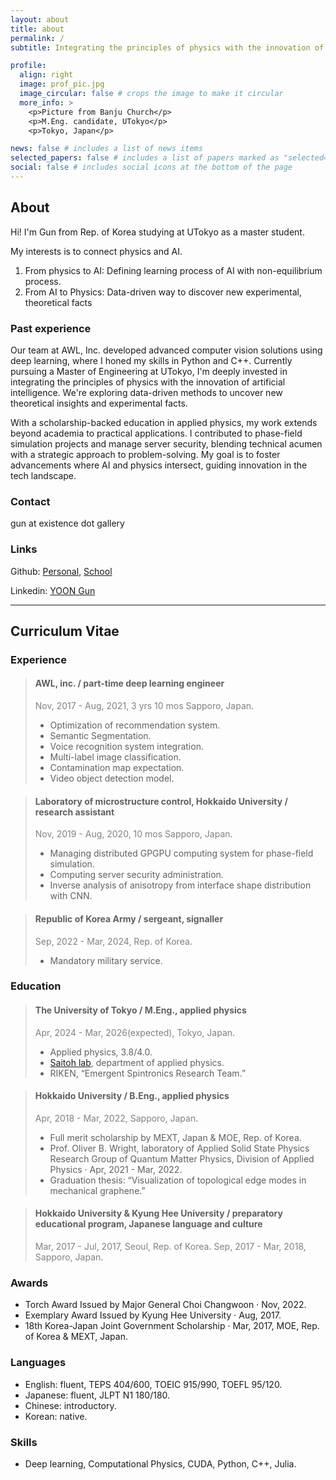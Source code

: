 ```yaml
---
layout: about
title: about
permalink: /
subtitle: Integrating the principles of physics with the innovation of artificial intelligence.

profile:
  align: right
  image: prof_pic.jpg
  image_circular: false # crops the image to make it circular
  more_info: >
    <p>Picture from Banju Church</p>
    <p>M.Eng. candidate, UTokyo</p>
    <p>Tokyo, Japan</p>

news: false # includes a list of news items
selected_papers: false # includes a list of papers marked as "selected={true}"
social: false # includes social icons at the bottom of the page
---
```


## About

Hi! I'm Gun from Rep. of Korea studying at UTokyo as a master student.

My interests is to connect physics and AI.

1. From physics to AI: Defining learning process of AI with non-equilibrium process.
2. From AI to Physics: Data-driven way to discover new experimental, theoretical facts

### Past experience

Our team at AWL, Inc. developed advanced computer vision solutions using deep learning, where I honed my skills in Python and C++. Currently pursuing a Master of Engineering at UTokyo, I'm deeply invested in integrating the principles of physics with the innovation of artificial intelligence. We're exploring data-driven methods to uncover new theoretical insights and experimental facts.

With a scholarship-backed education in applied physics, my work extends beyond academia to practical applications. I contributed to phase-field simulation projects and manage server security, blending technical acumen with a strategic approach to problem-solving. My goal is to foster advancements where AI and physics intersect, guiding innovation in the tech landscape.

### Contact

gun at existence dot gallery

### Links

Github: [Personal](https://github.com/yoongun), [School](https://github.com/yoongunut)

Linkedin: [YOON Gun](https://www.linkedin.com/in/gun-yoon/)

---

## Curriculum Vitae

### Experience

> #### AWL, inc. / part-time deep learning engineer
>
> <span style="color:grey">Nov, 2017 - Aug, 2021, 3 yrs 10 mos Sapporo, Japan</span>.
>
> - Optimization of recommendation system.
> - Semantic Segmentation.
> - Voice recognition system integration.
> - Multi-label image classification.
> - Contamination map expectation.
> - Video object detection model.

> #### Laboratory of microstructure control, Hokkaido University / research assistant
>
> <span style="color:grey">Nov, 2019 - Aug, 2020, 10 mos Sapporo, Japan</span>.
>
> - Managing distributed GPGPU computing system for phase-field simulation.
> - Computing server security administration.
> - Inverse analysis of anisotropy from interface shape distribution with CNN.

> #### Republic of Korea Army / sergeant, signaller
>
> <span style="color:grey">Sep, 2022 - Mar, 2024, Rep. of Korea</span>.
>
> - Mandatory military service.

### Education

> #### The University of Tokyo / M.Eng., applied physics
>
> <span style="color:grey">Apr, 2024 - Mar, 2026(expected), Tokyo, Japan</span>.
>
> - Applied physics, 3.8/4.0.
> - [Saitoh lab](https://saitoh.t.u-tokyo.ac.jp/), department of applied physics.
> - RIKEN, “Emergent Spintronics Research Team.”

> #### Hokkaido University / B.Eng., applied physics
>
> <span style="color:grey">Apr, 2018 - Mar, 2022, Sapporo, Japan</span>.
>
> - Full merit scholarship by MEXT, Japan & MOE, Rep. of Korea.
> - Prof. Oliver B. Wright, laboratory of Applied Solid State Physics Research Group of Quantum Matter Physics, Division of Applied Physics · Apr, 2021 - Mar, 2022.
> - Graduation thesis: “Visualization of topological edge modes in mechanical graphene.”

> #### Hokkaido University & Kyung Hee University / preparatory educational program, Japanese language and culture
>
> <span style="color:grey">Mar, 2017 - Jul, 2017, Seoul, Rep. of Korea</span>.
> <span style="color:grey">Sep, 2017 - Mar, 2018, Sapporo, Japan</span>.

### Awards

- Torch Award Issued by Major General Choi Changwoon · Nov, 2022.
- Exemplary Award Issued by Kyung Hee University · Aug, 2017.
- 18th Korea-Japan Joint Government Scholarship · Mar, 2017, MOE, Rep. of Korea & MEXT, Japan.

### Languages

- English: fluent, TEPS 404/600, TOEIC 915/990, TOEFL 95/120.
- Japanese: fluent, JLPT N1 180/180.
- Chinese: introductory.
- Korean: native.

### Skills

- Deep learning, Computational Physics, CUDA, Python, C++, Julia.
